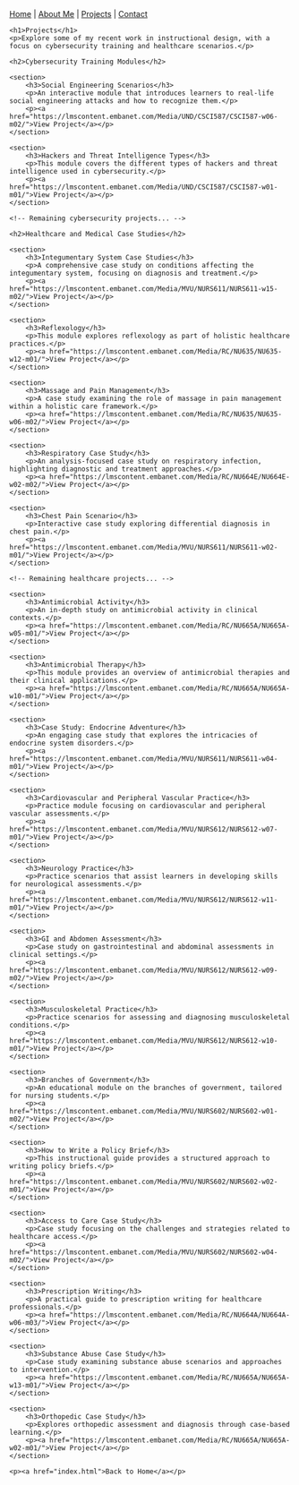<!DOCTYPE html>
<html lang="en">
<head>
    <meta charset="UTF-8">
    <meta name="viewport" content="width=device-width, initial-scale=1.0">
    <title>Projects - Aaron Kermes</title>
</head>
<body>
    <nav>
        <a href="index.html">Home</a> | 
        <a href="about.html">About Me</a> | 
        <a href="projects.html">Projects</a> | 
        <a href="contact.html">Contact</a>
    </nav>

    <h1>Projects</h1>
    <p>Explore some of my recent work in instructional design, with a focus on cybersecurity training and healthcare scenarios.</p>

    <h2>Cybersecurity Training Modules</h2>

    <section>
        <h3>Social Engineering Scenarios</h3>
        <p>An interactive module that introduces learners to real-life social engineering attacks and how to recognize them.</p>
        <p><a href="https://lmscontent.embanet.com/Media/UND/CSCI587/CSCI587-w06-m02/">View Project</a></p>
    </section>

    <section>
        <h3>Hackers and Threat Intelligence Types</h3>
        <p>This module covers the different types of hackers and threat intelligence used in cybersecurity.</p>
        <p><a href="https://lmscontent.embanet.com/Media/UND/CSCI587/CSCI587-w01-m01/">View Project</a></p>
    </section>

    <!-- Remaining cybersecurity projects... -->

    <h2>Healthcare and Medical Case Studies</h2>

    <section>
        <h3>Integumentary System Case Studies</h3>
        <p>A comprehensive case study on conditions affecting the integumentary system, focusing on diagnosis and treatment.</p>
        <p><a href="https://lmscontent.embanet.com/Media/MVU/NURS611/NURS611-w15-m02/">View Project</a></p>
    </section>

    <section>
        <h3>Reflexology</h3>
        <p>This module explores reflexology as part of holistic healthcare practices.</p>
        <p><a href="https://lmscontent.embanet.com/Media/RC/NU635/NU635-w12-m01/">View Project</a></p>
    </section>

    <section>
        <h3>Massage and Pain Management</h3>
        <p>A case study examining the role of massage in pain management within a holistic care framework.</p>
        <p><a href="https://lmscontent.embanet.com/Media/RC/NU635/NU635-w06-m02/">View Project</a></p>
    </section>

    <section>
        <h3>Respiratory Case Study</h3>
        <p>An analysis-focused case study on respiratory infection, highlighting diagnostic and treatment approaches.</p>
        <p><a href="https://lmscontent.embanet.com/Media/RC/NU664E/NU664E-w02-m02/">View Project</a></p>
    </section>

    <section>
        <h3>Chest Pain Scenario</h3>
        <p>Interactive case study exploring differential diagnosis in chest pain.</p>
        <p><a href="https://lmscontent.embanet.com/Media/MVU/NURS611/NURS611-w02-m01/">View Project</a></p>
    </section>

    <!-- Remaining healthcare projects... -->

    <section>
        <h3>Antimicrobial Activity</h3>
        <p>An in-depth study on antimicrobial activity in clinical contexts.</p>
        <p><a href="https://lmscontent.embanet.com/Media/RC/NU665A/NU665A-w05-m01/">View Project</a></p>
    </section>

    <section>
        <h3>Antimicrobial Therapy</h3>
        <p>This module provides an overview of antimicrobial therapies and their clinical applications.</p>
        <p><a href="https://lmscontent.embanet.com/Media/RC/NU665A/NU665A-w10-m01/">View Project</a></p>
    </section>

    <section>
        <h3>Case Study: Endocrine Adventure</h3>
        <p>An engaging case study that explores the intricacies of endocrine system disorders.</p>
        <p><a href="https://lmscontent.embanet.com/Media/MVU/NURS611/NURS611-w04-m01/">View Project</a></p>
    </section>

    <section>
        <h3>Cardiovascular and Peripheral Vascular Practice</h3>
        <p>Practice module focusing on cardiovascular and peripheral vascular assessments.</p>
        <p><a href="https://lmscontent.embanet.com/Media/MVU/NURS612/NURS612-w07-m01/">View Project</a></p>
    </section>

    <section>
        <h3>Neurology Practice</h3>
        <p>Practice scenarios that assist learners in developing skills for neurological assessments.</p>
        <p><a href="https://lmscontent.embanet.com/Media/MVU/NURS612/NURS612-w11-m01/">View Project</a></p>
    </section>

    <section>
        <h3>GI and Abdomen Assessment</h3>
        <p>Case study on gastrointestinal and abdominal assessments in clinical settings.</p>
        <p><a href="https://lmscontent.embanet.com/Media/MVU/NURS612/NURS612-w09-m02/">View Project</a></p>
    </section>

    <section>
        <h3>Musculoskeletal Practice</h3>
        <p>Practice scenarios for assessing and diagnosing musculoskeletal conditions.</p>
        <p><a href="https://lmscontent.embanet.com/Media/MVU/NURS612/NURS612-w10-m01/">View Project</a></p>
    </section>

    <section>
        <h3>Branches of Government</h3>
        <p>An educational module on the branches of government, tailored for nursing students.</p>
        <p><a href="https://lmscontent.embanet.com/Media/MVU/NURS602/NURS602-w01-m02/">View Project</a></p>
    </section>

    <section>
        <h3>How to Write a Policy Brief</h3>
        <p>This instructional guide provides a structured approach to writing policy briefs.</p>
        <p><a href="https://lmscontent.embanet.com/Media/MVU/NURS602/NURS602-w02-m01/">View Project</a></p>
    </section>

    <section>
        <h3>Access to Care Case Study</h3>
        <p>Case study focusing on the challenges and strategies related to healthcare access.</p>
        <p><a href="https://lmscontent.embanet.com/Media/MVU/NURS602/NURS602-w04-m02/">View Project</a></p>
    </section>

    <section>
        <h3>Prescription Writing</h3>
        <p>A practical guide to prescription writing for healthcare professionals.</p>
        <p><a href="https://lmscontent.embanet.com/Media/RC/NU664A/NU664A-w06-m03/">View Project</a></p>
    </section>

    <section>
        <h3>Substance Abuse Case Study</h3>
        <p>Case study examining substance abuse scenarios and approaches to intervention.</p>
        <p><a href="https://lmscontent.embanet.com/Media/RC/NU665A/NU665A-w13-m01/">View Project</a></p>
    </section>

    <section>
        <h3>Orthopedic Case Study</h3>
        <p>Explores orthopedic assessment and diagnosis through case-based learning.</p>
        <p><a href="https://lmscontent.embanet.com/Media/RC/NU665A/NU665A-w02-m01/">View Project</a></p>
    </section>

    <p><a href="index.html">Back to Home</a></p>
</body>
</html>
